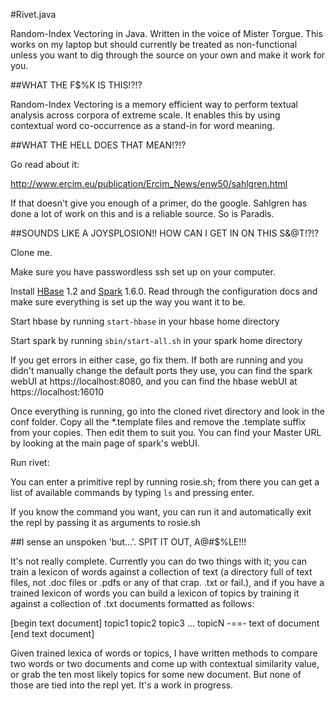 #Rivet.java

Random-Index Vectoring in Java. Written in the voice of Mister Torgue.
This works on my laptop but should currently be treated as non-functional unless you want to dig through the source on your own and make it work for you.

##WHAT THE F$%K IS THIS!?!?

Random-Index Vectoring is a memory efficient way to perform textual analysis across corpora of extreme scale. It enables this by using contextual word co-occurrence as a stand-in for word meaning.

##WHAT THE HELL DOES THAT MEAN!?!?

Go read about it:

http://www.ercim.eu/publication/Ercim_News/enw50/sahlgren.html

If that doesn't give you enough of a primer, do the google. Sahlgren has done a lot of work on this and is a reliable source. So is Paradis.

##SOUNDS LIKE A JOYSPLOSION!! HOW CAN I GET IN ON THIS S&@T!?!?

Clone me.

Make sure you have passwordless ssh set up on your computer.

Install [HBase](https://hbase.apache.org) 1.2 and [Spark](https://spark.apache.org) 1.6.0. Read through the configuration docs and make sure everything is set up the way you want it to be.

Start hbase by running ```start-hbase``` in your hbase home directory

Start spark by running ```sbin/start-all.sh``` in your spark home directory

If you get errors in either case, go fix them. If both are running and you didn't manually change the default ports they use, you can find the spark webUI at https://localhost:8080, and you can find the hbase webUI at https://localhost:16010

Once everything is running, go into the cloned rivet directory and look in the conf folder. Copy all the *.template files and remove the .template suffix from your copies. Then edit them to suit you. You can find your Master URL by looking at the main page of spark's webUI.

Run rivet:

You can enter a primitive repl by running rosie.sh; from there you can get a list of available commands by typing ```ls``` and pressing enter.

If you know the command you want, you can run it and automatically exit the repl by passing it as arguments to rosie.sh

##I sense an unspoken 'but...'. SPIT IT OUT, A@#$%LE!!!

It's not really complete. Currently you can do two things with it; you can train a lexicon of words against a collection of text (a directory full of text files, not .doc files or .pdfs or any of that crap. .txt or fail.), and if you have a trained lexicon of words you can build a lexicon of topics by training it against a collection of .txt documents formatted as follows:

[begin text document]
topic1
topic2
topic3
...
topicN
-==-
text of document
[end text document]

Given trained lexica of words or topics, I have written methods to compare two words or two documents and come up with contextual similarity value, or grab the ten most likely topics for some new document. But none of those are tied into the repl yet. It's a work in progress.

